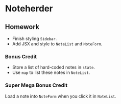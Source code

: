 # Noteherder

## Homework

* Finish styling `Sidebar`.
* Add JSX and style to `NoteList` and `NoteForm`.

### Bonus Credit

* Store a list of hard-coded notes in `state`.
* Use `map` to list these notes in `NoteList`.

### Super Mega Bonus Credit

Load a note into `NoteForm` when you click it in `NoteList`.
